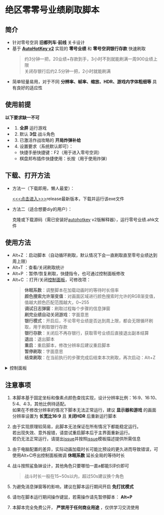 # 绝区零零号业绩刷取脚本

## 简介

- 针对零号空洞 **旧都列车·前线** 关卡设计
- 基于 [**AutoHotKey v2**](https://www.autohotkey.com) 实现的 **零号业绩** 和 **零号空洞银行存款** 快速刷取
    > 约3分钟一把，20业绩+存款到手，3小时不到就能刷满一周900业绩上限
    > <br>关闭存银行后约2.5分钟一把，2小时就能刷满
- 简单轻量易用，对于不同 **分辨率、帧率、缩放、HDR、游戏内字体粗细等** 具有良好的适应性

## 使用前提

**以下要求缺一不可**

- 1. **全屏** 运行游戏
- 2. 默认 **3位** 战斗角色
- 3. 已激活作战攻略的 **开局炸弹补给**
- 4. 设置要求（系统默认即可）：
    - 快捷手册快捷键：F2（用于进入零号空洞）
    - 棋盘邦布插件快捷使用：长按（用于使用炸弹）

## 下载、打开方法

- 方法一（下载即用，懒人最爱）：

    [<<<点击进入>>>](https://gitee.com/UCPr251/zzzAuto/releases/latest)release最新版本，下载并运行该exe文件

- 方法二（适合想要diy的用户）：

    克隆或下载源码（需已安装好[autohotkey](https://www.autohotkey.com) v2版解释器），运行零号业绩.ahk文件

## 使用方法

- Alt+Z ：启动脚本（自动循环刷取，默认情况下会一直刷取直至零号业绩达到周上限）
- Alt+T ：查看/关闭刷取统计
- Alt+P ：暂停/恢复刷取，快捷指令，也可通过控制面板修改
- Alt+C ：打开/关闭[控制面板](./控制面板.jpg)，可修改项：
    > **休眠系数**：调整脚本在加载动画时的等待时长倍率
    > <br>**颜色搜索允许渐变值**：对画面区域进行颜色搜索时允许的RGB渐变值，值越大颜色匹配范围越大，0~255
    > <br>**调试日志弹窗**：刷取过程每个步骤的信息弹窗
    > <br>**刷完业绩自动关闭游戏**：字面意思
    > <br>**银行模式**：开启后，不论零号业绩是否达到周上限，都会无限循环刷取，用于刷取银行存款
    > <br>**银行存款**：关闭后不再存银行，获取零号业绩后直接退出副本结算
    > <br>**退出**：退出脚本
    > <br>**重启**：重启脚本，修改分辨率后建议重启脚本
    > <br>**暂停刷取**：字面意思
    > <br>**结束刷取**：在当前执行的步骤完成后结束本次刷取，再次启动：Alt+Z

<details>
<summary>控制面板</summary>

<p align="center">
    <img width="400" src="控制面板.jpg" title="控制面板">
</p>

</details>

## 注意事项

1. 本脚本基于固定坐标和像素点颜色查找实现，设计分辨率比例：16:9、16:10、5:4、4:3，其他比例待适配。
<br>如果在不修改分辨率的情况下脚本无法正常运行，建议 **显示器和游戏** 的画面分辨率设置为 **长宽比16:9** 且 **关闭HDR** 后重新运行脚本

2. 由于实现原理较简易，此脚本无法保证在所有情况下都能稳定运行。
<br>若出现失效、意外报错，请尝试重启脚本后于主界面重新运行。
<br>若仍无法正常运行，请提出[issue](https://gitee.com/UCPr251/zzzAuto/issues/new?template=bug.yml)并按照[issue](https://gitee.com/UCPr251/zzzAuto/issues/new?template=bug.yml)模板描述提供所需信息

3. 由于电脑配置的差异，实际动画加载时长可能比预设的更久进而导致错误，可使用Alt+C呼出控制面板微调 **休眠系数** 延长全局的等待时长

4. 战斗按照鲨鱼妹设计，其他角色只要哪怕一直a都能S评价即可
    > 战斗时长一般在15~50s以内，超过50s建议换个角色

5. 为避免消息弹窗等的影响，建议在脚本运行期间开启 **免打扰模式**

6. 请勿在脚本运行期间操作键鼠，若需操作请先暂停脚本： **Alt+P**

7. 本脚本完全免费公开， **严禁用于任何商业用途** ，仅供学习交流使用
